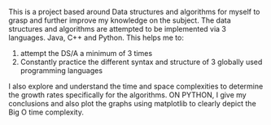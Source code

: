 This is a project based around Data structures and algorithms for myself to grasp and further improve my knowledge on the subject.
The data structures and algorithms are attempted to be implemented via 3 languages. Java, C++ and Python. This helps me to:
1. attempt the DS/A a minimum of 3 times  
2. Constantly practice the different syntax and structure of 3 globally used programming languages


I also explore and understand the time and space complexities to determine the growth rates specifically for the algorithms.
ON PYTHON, I give my conclusions and also plot the graphs using matplotlib to clearly depict the Big O time complexity.
